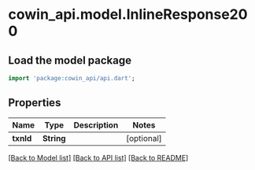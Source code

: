# cowin_api.model.InlineResponse200

## Load the model package
```dart
import 'package:cowin_api/api.dart';
```

## Properties
Name | Type | Description | Notes
------------ | ------------- | ------------- | -------------
**txnId** | **String** |  | [optional] 

[[Back to Model list]](../README.md#documentation-for-models) [[Back to API list]](../README.md#documentation-for-api-endpoints) [[Back to README]](../README.md)



